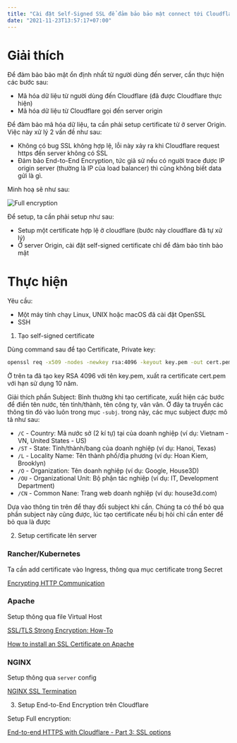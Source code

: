 ```yaml
---
title: "Cài đặt Self-Signed SSL để đảm bảo bảo mật connect tới Cloudflare"
date: "2021-11-23T13:57:17+07:00"
---
```


# Giải thích

Để đảm bảo bảo mật ổn định nhất từ người dùng đến server, cần thực hiện các bước sau:

  * Mã hóa dữ liệu từ người dùng đến Cloudflare (đã được Cloudflare thực hiện)
  * Mã hóa dữ liệu từ Cloudflare gọi đến server origin

Để đảm bảo mã hóa dữ liệu, ta cần phải setup certificate từ ở server Origin. Việc này xử lý 2 vấn đề như sau:
  - Không có bug SSL không hợp lệ, lỗi này xảy ra khi Cloudflare request https đến server không có SSL
  - Đảm bảo End-to-End Encryption, tức giả sử nếu có người trace được IP origin server (thường là IP của load balancer) thì cũng không biết data gửi là gì.

Minh hoạ sẽ như sau:

![Full encryption](/self-signed-cert-cloudflare/full-enc.png)

Để setup, ta cần phải setup như sau:
  * Setup một certificate hợp lệ ở cloudflare (bước này cloudflare đã tự xử lý)
  * Ở server Origin, cài đặt self-signed certificate chỉ để đảm bảo tính bảo mật

# Thực hiện

Yêu cầu:
  * Một máy tính chạy Linux, UNIX hoặc macOS đã cài đặt OpenSSL
  * SSH 

1. Tạo self-signed certificate

Dùng command sau để tạo Certificate, Private key:

```bash
openssl req -x509 -nodes -newkey rsa:4096 -keyout key.pem -out cert.pem -days 3650 -subj "/C=VN/ST=Hanoi/L=Thanh Xuan/O=House3D LLC/OU=IT/CN=house3d.com"
```

Ở trên ta đã tạo key RSA 4096 với tên key.pem, xuất ra certificate cert.pem với hạn sử dụng 10 năm.

Giải thích phần Subject: Bình thường khi tạo certificate, xuất hiện các bước để điền tên nước, tên tỉnh/thành, tên công ty, vân vân. Ở đây ta truyền các thông tin đó vào luôn trong mục `-subj`. trong này, các mục subject được mô tả như sau:
  * `/C` - Country: Mã nước sở (2 kí tự) tại của doanh nghiệp (ví dụ: Vietnam - VN, United States - US)
  * `/ST` - State: Tỉnh/thành/bang của doanh nghiệp (ví dụ: Hanoi, Texas)
  * `/L` - Locality Name: Tên thành phố/địa phương (ví dụ: Hoan Kiem, Brooklyn)
  * `/O` - Organization: Tên doanh nghiệp (ví dụ: Google, House3D)
  * `/OU` - Organizational Unit: Bộ phận tác nghiệp (ví dụ: IT, Development Department)
  * `/CN` - Common Nane: Trang web doanh nghiệp (ví dụ: house3d.com)

Dựa vào thông tin trên để thay đổi subject khi cần. Chúng ta có thể bỏ qua phần subject này cũng được, lúc tạo certificate nếu bị hỏi chỉ cần enter để bỏ qua là được

2. Setup certificate lên server

### Rancher/Kubernetes

Ta cần add certificate vào Ingress, thông qua mục certificate trong Secret

[Encrypting HTTP Communication](https://rancher.com/docs/rancher/v2.5/en/k8s-in-rancher/certificates/)

### Apache

Setup thông qua file Virtual Host

[SSL/TLS Strong Encryption: How-To](https://httpd.apache.org/docs/2.4/ssl/ssl_howto.html)

[How to install an SSL Certificate on Apache](https://www.ssls.com/knowledgebase/how-to-install-an-ssl-certificate-on-apache/)

### NGINX

Setup thông qua `server` config

[NGINX SSL Termination](https://docs.nginx.com/nginx/admin-guide/security-controls/terminating-ssl-http/)

3. Setup End-to-End Encryption trên Cloudflare

Setup Full encryption:

[End-to-end HTTPS with Cloudflare - Part 3: SSL options](https://support.cloudflare.com/hc/en-us/articles/200170416-End-to-end-HTTPS-with-Cloudflare-Part-3-SSL-options#h_845b3d60-9a03-4db0-8de6-20edc5b11057)